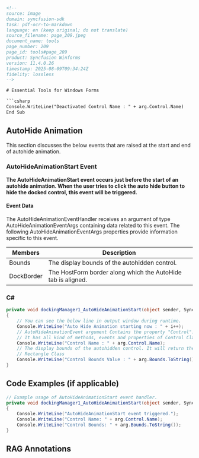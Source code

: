 ```html
<!-- 
source: image
domain: syncfusion-sdk
task: pdf-ocr-to-markdown
language: en (keep original; do not translate)
source_filename: page_209.jpeg
document_name: tools
page_number: 209
page_id: tools#page_209
product: Syncfusion Winforms
version: 11.4.0.26
timestamp: 2025-08-09T09:34:24Z
fidelity: lossless
-->

# Essential Tools for Windows Forms

```csharp
Console.WriteLine("Deactivated Control Name : " + arg.Control.Name)
End Sub
```

## AutoHide Animation

This section discusses the below events that are raised at the start and end of autohide animation.

### AutoHideAnimationStart Event

**The AutoHideAnimationStart event occurs just before the start of an autohide animation. When the user tries to click the auto hide button to hide the docked control, this event will be triggered.**

#### Event Data

The AutoHideAnimationEventHandler receives an argument of type AutoHideAnimationEventArgs containing data related to this event. The following AutoHideAnimationEventArgs properties provide information specific to this event.

| Members       | Description                                                                 |
|---------------|-----------------------------------------------------------------------------|
| Bounds        | The display bounds of the autohidden control.                              |
| DockBorder    | The HostForm border along which the AutoHide tab is aligned.              |

### C#

```csharp
private void dockingManager1_AutoHideAnimationStart(object sender, Syncfusion.Windows.Forms.Tools.AutoHideAnimationEventArgs arg)
{
    // You can see the below line in output window during runtime.
    Console.WriteLine("Auto Hide Animation starting now : " + i++);
    // AutoHideAnimationEvent argument Contains the property "Control".
    // It has all kind of methods, events and properties of Control Class.
    Console.WriteLine("Control Name : " + arg.Control.Name);
    // The display bounds of the autohidden control. It will return the object of
    // Rectangle Class
    Console.WriteLine("Control Bounds Value : " + arg.Bounds.ToString());
}
```

## Code Examples (if applicable)

```csharp
// Example usage of AutoHideAnimationStart event handler.
private void dockingManager1_AutoHideAnimationStart(object sender, Syncfusion.Windows.Forms.Tools.AutoHideAnimationEventArgs arg)
{
    Console.WriteLine("AutoHideAnimationStart event triggered.");
    Console.WriteLine("Control Name: " + arg.Control.Name);
    Console.WriteLine("Control Bounds: " + arg.Bounds.ToString());
}
```

## RAG Annotations

<!-- tags: WinForms, AutoHideAnimation, AutoHideAnimationStart, Syncfusion Winforms 11.4.0.26 keywords: AutoHideAnimation, AutoHideAnimationStart, Docked Control, AutoHide Button, AutoHideAnimationEventArgs -->
```